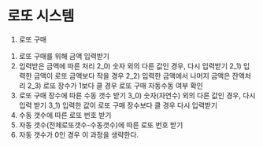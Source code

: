 # 로또 시스템

1. 로또 구매
1) 로또 구매를 위해 금액 입력받기
2) 입력받은 금액에 따른 처리
    2_0) 숫자 외의 다른 값인 경우, 다시 입력받기
    2_1) 입력한 금액이 로또 금액보다 작을 경우
    2_2) 입력한 금액에서 나머지 금액은 잔액처리
    2_3) 로또 장수가 1보다 클 경우 로또 구매 자동수동 여부 확인
3) 로또 구매 장수에 따른 수동 갯수 받기
    3_0) 숫자(자연수) 외의 다른 값인 경우, 다시 입력 받기
    3_1) 입력한 값이 로또 구매 장수보다 클 경우 다시 입력받기
4) 수동 갯수에 따른 로또 번호 받기
5) 자동 갯수(전체로또갯수-수동갯수)에 따른 로또 번호 받기
5) 자동 갯수가 0인 경우 이 과정을 생략한다.

